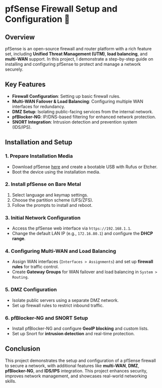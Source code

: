 # pfSense Firewall Setup and Configuration 🔐

## Overview
pfSense is an open-source firewall and router platform with a rich feature set, including **Unified Threat Management (UTM)**, **load balancing**, and **multi-WAN** support. In this project, I demonstrate a step-by-step guide on installing and configuring pfSense to protect and manage a network securely.

## Key Features
- **Firewall Configuration**: Setting up basic firewall rules.
- **Multi-WAN Failover & Load Balancing**: Configuring multiple WAN interfaces for redundancy.
- **DMZ Setup**: Isolating public-facing services from the internal network.
- **pfBlocker-NG**: IP/DNS-based filtering for enhanced network protection.
- **SNORT Integration**: Intrusion detection and prevention system (IDS/IPS).

## Installation and Setup

### 1. Prepare Installation Media
- Download pfSense [here](https://www.pfsense.org/download/) and create a bootable USB with Rufus or Etcher.
- Boot the device using the installation media.

### 2. Install pfSense on Bare Metal
1. Select language and keymap settings.
2. Choose the partition scheme (UFS/ZFS).
3. Follow the prompts to install and reboot.

### 3. Initial Network Configuration
- Access the pfSense web interface via `https://192.168.1.1`.
- Change the default LAN IP (e.g., `172.16.80.1`) and configure the **DHCP range**.

### 4. Configuring Multi-WAN and Load Balancing
- Assign WAN interfaces (`Interfaces > Assignments`) and set up **firewall rules** for traffic control.
- Create **Gateway Groups** for WAN failover and load balancing in `System > Routing`.

### 5. DMZ Configuration
- Isolate public servers using a separate DMZ network.
- Set up firewall rules to restrict inbound traffic.

### 6. pfBlocker-NG and SNORT Setup
- Install pfBlocker-NG and configure **GeoIP blocking** and custom lists.
- Set up Snort for **intrusion detection** and real-time protection.

## Conclusion
This project demonstrates the setup and configuration of a pfSense firewall to secure a network, with additional features like **multi-WAN**, **DMZ**, **pfBlocker-NG**, and **IDS/IPS** integration. This project enhances security, improves network management, and showcases real-world networking skills.
